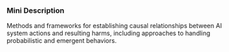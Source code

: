 ### Mini Description

Methods and frameworks for establishing causal relationships between AI system actions and resulting harms, including approaches to handling probabilistic and emergent behaviors.
